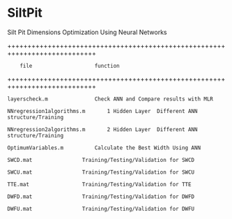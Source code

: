 # SiltPit
Silt Pit Dimensions Optimization Using Neural Networks

++++++++++++++++++++++++++++++++++++++++++++++++++++++++++++++++++++++++++++

	    file					function
	    
++++++++++++++++++++++++++++++++++++++++++++++++++++++++++++++++++++++++++++

 	layerscheck.m				Check ANN and Compare results with MLR
	
	NNregression1algorithms.m 		1 Hidden Layer  Different ANN structure/Training
	
	NNregression2algorithms.m 		2 Hidden Layer  Different ANN structure/Training 
	
	OptimumVariables.m 			Calculate the Best Width Using ANN
	
	SWCD.mat 				Training/Testing/Validation for SWCD
	
	SWCU.mat 				Training/Testing/Validation for SWCU
	
	TTE.mat 				Training/Testing/Validation for TTE
	
	DWFD.mat 				Training/Testing/Validation for DWFD
	
	DWFU.mat 				Training/Testing/Validation for DWFU
	
